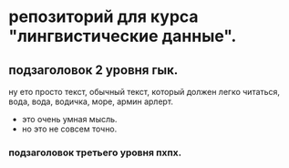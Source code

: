# репозиторий для курса "лингвистические данные".

## подзаголовок 2 уровня гык.

ну ето просто текст, обычный текст, который должен легко читаться, вода, вода, водичка, море, армин арлерт.

* это очень умная мысль.  
* но это не совсем точно.

### подзаголовок третьего уровня пхпх.

